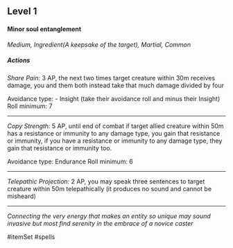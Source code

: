 ## Level 1
#### Minor soul entanglement
*Medium, Ingredient(A keepsake of the target), Martial, Common*

##### Actions

*Share Pain:* 3 AP, the next two times target creature within 30m receives damage, you and them both instead take that much damage divided by four

Avoidance type: - Insight (take their avoidance roll and minus their Insight)
Roll minimum: 7

---

*Copy Strength:* 5 AP, until end of combat if target allied creature within 50m has a resistance or immunity to any damage type, you gain that resistance or immunity, if you have a resistance or immunity to any damage type, they gain that resistance or immunity too.

Avoidance type: Endurance
Roll minimum: 6

---

*Telepathic Projection:* 2 AP, you may speak three sentences to target creature within 50m telepathically (it produces no sound and cannot be misheard)

---
*Connecting the very energy that makes an entity so unique may sound invasive but most find serenity in the embrace of a novice caster*

#itemSet #spells 